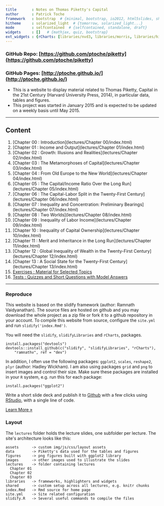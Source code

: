 ```yaml
---
title       : Notes on Thomas Piketty's Capital
author      : Patrick Toche
framework   : bootstrap  # {minimal, bootstrap, io2012, html5slides, shower, dzslides, ...}
hitheme     : solarized_light  # {tomorrow, solarized_light...}
mode        : selfcontained  # {selfcontained, standalone, draft}
widgets     : []   # {mathjax, quiz, bootstrap}
ext_widgets : {rCharts: [libraries/nvd3, libraries/morris, libraries/highcharts]}
---
```

### GitHub Repo: [https://github.com/ptoche/piketty](https://github.com/ptoche/piketty)

### GitHub Pages: [http://ptoche.github.io/](http://ptoche.github.io/)





- This is a website to display material related to Thomas Piketty, Capital in the 21st Century (Harvard University Press, 2014), in particular data, tables and figures. 
- This project was started in January 2015 and is expected to be updated on a weekly basis until May 2015.

---

## Content

1. [Chapter 00 : Introduction](lectures/Chapter 00/index.html)
2. [Chapter 01 : Income and Output](lectures/Chapter 01/index.html)
3. [Chapter 02 : Growth: Illusions and Realities](lectures/Chapter 02/index.html)
4. [Chapter 03 : The Metamorphoses of Capital](lectures/Chapter 03/index.html)
5. [Chapter 04 : From Old Europe to the New World](lectures/Chapter 04/index.html)
6. [Chapter 05 : The Capital/Income Ratio Over the Long Run](lectures/Chapter 05/index.html)
7. [Chapter 06 : The Capital-Labor Split in the Twenty-First Century](lectures/Chapter 06/index.html)
8. [Chapter 07 : Inequality and Concentration: Preliminary Bearings](lectures/Chapter 07/index.html)
9. [Chapter 08 : Two Worlds](lectures/Chapter 08/index.html)
10. [Chapter 09 : Inequality of Labor Income](lectures/Chapter 09/index.html)
11. [Chapter 10 : Inequality of Capital Ownership](lectures/Chapter 10/index.html)
12. [Chapter 11 : Merit and Inheritance in the Long Run](lectures/Chapter 11/index.html)
13. [Chapter 12 : Global Inequality of Wealth in the Twenty-First Century](lectures/Chapter 12/index.html)
14. [Chapter 13 : A Social State for the Twenty-First Century](lectures/Chapter 13/index.html)
15. [Exercises : Material for Selected Topics](lectures/Exercises/index.html)
16. [Tests : Quizzes and Short Questions with Model Answers](lectures/Tests/index.html)

---

### Reproduce

This website is based on the slidify framework (author: Ramnath Vaidyanathan). The source files are hosted on github and you may download the whole project as a zip file or fork it to a github repository in your account. To compile this website from source, configure the `site.yml` and run `slidify('index.Rmd')`. 

You will need the `slidify`, `slidifyLibraries` and `rCharts`, packages.

    install.packages("devtools")  
    devtools::install_github(c("slidify", "slidifyLibraries", "rCharts"), 
        "ramnathv", ref = "dev")  

In addition, I often use the following packages: `ggplot2`, `scales`, `reshape2`, `plyr` (author: Hadley Wickham). I am also using packages `grid` and `png` to insert images and control their size. Make sure these packages are installed in your `R` system, e.g. run this for each package:

    install.packages("ggplot2")

Write a short slide deck and publish it to [Github](http://www.github.com) with a few clicks using [RStudio](http://www.rstudio.com), with a single line of code.

<p><a class="btn" href="start.html">Learn More &raquo;</a></p>


### Layout

The `lectures` folder holds the lecture slides, one subfolder per lecture. The site's architecture looks like this:

```
assets      -> custom img/js/css/layout assets
data        -> Piketty's data used for the tables and figures
figures     -> png figures built with ggplot2 library
images      -> other images used to illustrate the slides
lectures    -> folder containing lectures
  Chapter 01
  Chapter 02
  Chapter 03
libraries   -> frameworks, highlighters and widgets
shared      -> custom setup across all lectures, e.g. knitr chunks
index.Rmd   -> Rmd source for home page
site.yml    -> Site related configuration
slidify.R   -> Several useful commands to compile the files
```


